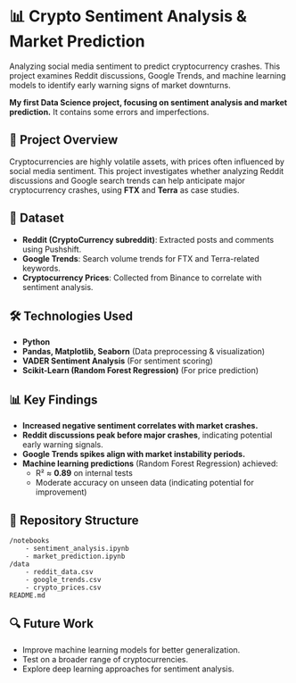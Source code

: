 # 📊 Crypto Sentiment Analysis & Market Prediction

Analyzing social media sentiment to predict cryptocurrency crashes. This project examines Reddit discussions, Google Trends, and machine learning models to identify early warning signs of market downturns.

**My first Data Science project, focusing on sentiment analysis and market prediction.** It contains some errors and imperfections.

## 📌 Project Overview
Cryptocurrencies are highly volatile assets, with prices often influenced by social media sentiment. This project investigates whether analyzing Reddit discussions and Google search trends can help anticipate major cryptocurrency crashes, using **FTX** and **Terra** as case studies.

## 📁 Dataset
- **Reddit (CryptoCurrency subreddit)**: Extracted posts and comments using Pushshift.
- **Google Trends**: Search volume trends for FTX and Terra-related keywords.
- **Cryptocurrency Prices**: Collected from Binance to correlate with sentiment analysis.

## 🛠 Technologies Used
- **Python**
- **Pandas, Matplotlib, Seaborn** (Data preprocessing & visualization)
- **VADER Sentiment Analysis** (For sentiment scoring)
- **Scikit-Learn (Random Forest Regression)** (For price prediction)

## 📊 Key Findings
- **Increased negative sentiment correlates with market crashes.**
- **Reddit discussions peak before major crashes**, indicating potential early warning signals.
- **Google Trends spikes align with market instability periods.**
- **Machine learning predictions** (Random Forest Regression) achieved:
  - R² ≈ **0.89** on internal tests
  - Moderate accuracy on unseen data (indicating potential for improvement)

## 📂 Repository Structure
```
/notebooks
    - sentiment_analysis.ipynb
    - market_prediction.ipynb
/data
    - reddit_data.csv
    - google_trends.csv
    - crypto_prices.csv
README.md
```

## 🔍 Future Work
- Improve machine learning models for better generalization.
- Test on a broader range of cryptocurrencies.
- Explore deep learning approaches for sentiment analysis.
